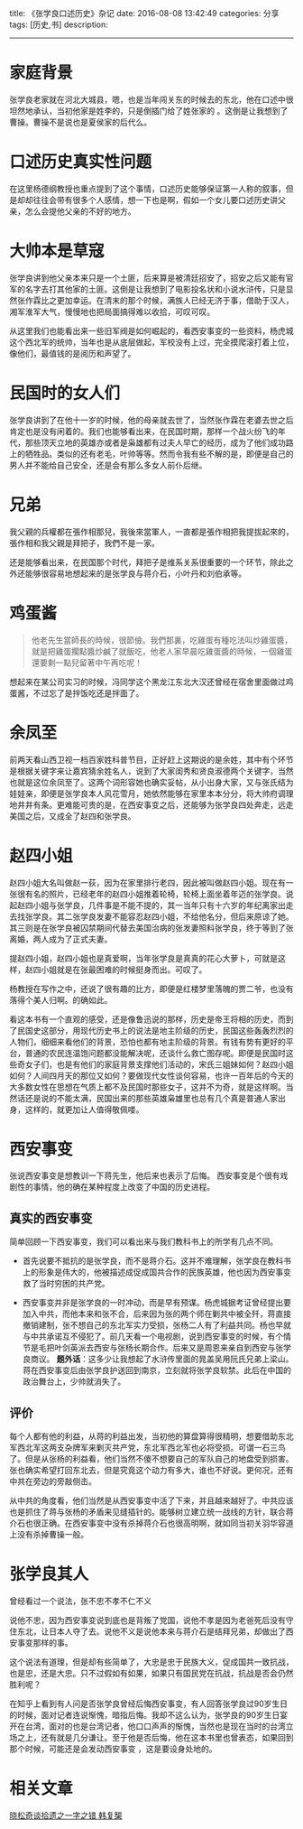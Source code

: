 title: 《张学良口述历史》杂记
date: 2016-08-08  13:42:49 
categories: 分享
tags: [历史,书] 
description: 



---

# 家庭背景

张学良老家就在河北大城县，嗯，也是当年闯关东的时候去的东北，他在口述中很坦然地承认，当初他家是姓李的，只是倒插门给了姓张家的 。这倒是让我想到了曹操。曹操不是说也是夏侯家的后代么。
<!--more-->
# 口述历史真实性问题
在这里杨德纲教授也重点提到了这个事情，口述历史能够保证第一人称的叙事，但是却却往往会带有很多个人感情，想一下也是啊，假如一个女儿要口述历史讲父亲，怎么会提他父亲的不好的地方。

# 大帅本是草寇

张学良讲到他父亲本来只是一个土匪，后来算是被清廷招安了，招安之后又能有官军的名字去打其他家的土匪。这倒是让我想到了电影投名状和小说水浒传，只是显然张作霖比之更加幸运。在清末的那个时候，满族人已经无济于事，借助于汉人，湘军淮军大气，慢慢地也把局面搞得难以收拾，可叹可叹。

从这里我们也能看出来一些旧军阀是如何崛起的，看西安事变的一些资料，杨虎城这个西北军的统帅，当年也是从底层做起，军校没有上过，完全摸爬滚打着上位，像他们，最值钱的是阅历和声望了。

# 民国时的女人们
张学良讲到了在他十一岁的时候，他的母亲就去世了，当然张作霖在老婆去世之后肯定也是没有闲着的。我们也能够看出来，在民国时期，那样一个战火纷飞的年代，那些顶天立地的英雄亦或者是枭雄都有过夫人早亡的经历，成为了他们成功路上的牺牲品。类似的还有老毛，叶帅等等。然而令我有些不解的是，即便是自己的男人并不能给自己安全，还是会有那么多女人前仆后继。

# 兄弟
我父親的兵權都在張作相那兒，我後來當軍人，一直都是張作相把我提拔起來的，張作相和我父親是拜把子，我們不是一家。

还是能够看出来，在民国那个时代，拜把子是维系关系很重要的一个环节，除此之外还能够很容易地想起来的是张学良与蒋介石，小叶丹和刘伯承等。

# 鸡蛋酱
> 他老先生當師長的時候，很節儉。我們那裏，吃雞蛋有種吃法叫炒雞蛋醬，就是把雞蛋擱點醬炒鹹了就飯吃，他老人家早晨吃雞蛋醬的時候，一個雞蛋還要剩一點兒留著中午再吃呢！


想起来在某公司实习的时候，冯同学这个黑龙江东北大汉还曾经在宿舍里面做过鸡蛋酱，不过忘了是拌饭吃还是拌面了。



# 余凤至

前两天看山西卫视一档百家姓科普节目，正好赶上这期说的是余姓，其中有个环节是根据关键字来让嘉宾猜余姓名人，说到了大家闺秀和贤良淑德两个关键字，当然也就是这位余凤至了。这两个词形容她也确实妥帖，从小出身大家，又与张氏结为娃娃亲，即便是张学良本人风花雪月，她依然能够在家里本本分分，将大帅府调理地井井有条。更难能可贵的是，在西安事变之后，还能够为张学良四处奔走，远走美国之后，又成全了赵四和张学良。

# 赵四小姐
赵四小姐大名叫做赵一荻，因为在家里排行老四，因此被叫做赵四小姐。现在有一张很有名的照片，已经老年的赵四小姐推着轮椅，轮椅上面坐着年迈的张学良。说起赵四小姐与张学良，几件事是不能不提的，其一当年只有十六岁的年纪离家出走去找张学良。其二张学良发妻不能容忍赵四小姐，不给他名分，但后来原谅了她。其三则是在张学良被囚禁期间代替去美国治病的张发妻照料张学良，终于等到了张离婚，两人成为了正式夫妻。

提赵四小姐，赵四小姐也是真爱啊，当年张学良是真真的花心大萝卜，可就是这样，赵四小姐就是在张最困难的时候挺身而出。可叹了。

杨教授在写作之中，还说了很有趣的比方，即便是红楼梦里落魄的贾二爷，也没有落得个美人归啊。的确如此。

看这本书有一个直观的感受，还是像鲁迅说的那样，历史是帝王将相的历史，而到了民国史这部分，用现代历史书上的说法是地主阶级的历史，民国这些轰轰烈烈的人物们，细细来看他们的背景，恐怕也都有地主阶级的背景。有钱有势有更好的平台，普通的农民连温饱问题都没能解决呢，还谈什么救亡图存呢。即便是民国时这些奇女子们，也是有他们的家庭背景支撑他们活动的，宋氏三姐妹如何？赵四小姐如何？人间四月天的那位又如何？要做现代女性谈何容易，也许一百年后的今天的大多数女性在思想在气质上都不及民国时那些女子，这并不为奇，就是这样啊。当然话还是说的不能太满，民国出来的那些英雄枭雄里也总有几个真是普通人家出身，这样的，就更加让人值得敬佩喽。

# 西安事变

张说西安事变是想教训一下蒋先生，他后来也表示了后悔。
西安事变是个很有戏剧性的事情，他的确在某种程度上改变了中国的历史进程。

## 真实的西安事变
简单回顾一下西安事变，我们可以看出来与我们教科书上的所学有几点不同。

- 首先说要不抵抗的是张学良，而不是蒋介石。这并不难理解，张学良在教科书上的形象是伟大的，他被描述成促成国共合作的民族英雄，他也因为西安事变救了当时穷困的共产党。

- 西安事变并非是张学良的一时冲动，而是早有预谋。杨虎城据考证曾经提出要加入中共，而他本来和张不合，后来因为张的两个师在剿共中被全歼，蒋直接撤销建制，张不想自己的东北军实力受损，张杨二人有了利益共同。杨也早就与中共承诺互不侵犯了。前几天看一个电视剧，说到西安事变的时候，有个情节是毛把叶剑英派去西安与张杨长期合作。后来又是周恩来亲自到西安与张学良商议。
**题外话**：这多少让我想起了水浒传里面的晁盖吴用阮氏兄弟上梁山。
蒋在西安事变后由张学良护送回到南京，立刻就将张学良软禁。此后在中国的政治舞台上，少帅就消失了。


## 评价

每个人都有他的利益，从蒋的利益出发，当初他的算盘算得很精明，想要借助东北军西北军这两支杂牌军来剿灭共产党，东北军西北军也必将受损。可谓一石三鸟了。但是从张杨的利益看，他们当然不傻不想要自己的军队自己的地盘受到损害。张也确实希望打回东北去，但是究竟这个动力有多大，谁也不好说。更何况，还有中共在旁边的旁敲侧击。

从中共的角度看，他们当然是从西安事变中活了下来，并且越来越好了。中共应该也是抓住了蒋与张杨的矛盾来见缝插针的。能够树立建立统一战线的方针，联合蒋介石也很正确。在西安事变中没有杀掉蒋介石也很高明啊，就如同当初关羽华容道上没有杀掉曹操一般。

# 张学良其人

曾经看过一个说法，张不忠不孝不仁不义

说他不忠，因为西安事变说到底也是背叛了党国，说他不孝是因为老爸死后没有守住东北，让日本人夺了去。说他不义是说他本来与蒋介石是结拜兄弟，却做出了西安事变那样的事。

这个说法有道理，但是却有些简单了，大忠是忠于民族大义，促成国共一致抗战，也是忠，还是大忠。只不过假如有如果，如果只有国民党在抗战，抗战是否会仍然胜利呢？

在知乎上看到有人问是否张学良曾经后悔西安事变，有人回答张学良过90岁生日的时候，面对记者连说惭愧，暗指后悔。我却不这么认为，张学良的90岁生日宴开在台湾，面对的也是台湾记者，他口口声声的惭愧，当然也是现在当时的台湾立场之上，还有就是几分谦让。至于他是否后悔，他在这本书里也曾表态，如果回到那个时候，可能还是会发动西安事变 ，这是要设身处地的。


# 相关文章

[晓松奇谈拾遗之一字之错 韩复榘 ](http://hktkdy.com/2015/01/21/201501/012102/)